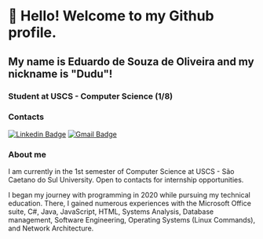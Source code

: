 # 👋 Hello! Welcome to my Github profile.
## My name is Eduardo de Souza de Oliveira and my nickname is "Dudu"!

### Student at USCS - Computer Science (1/8)
### Contacts
[![Linkedin Badge](https://img.shields.io/badge/-Eduardo%20Souza-986DFF?style=flat-square&logo=Linkedin&logoColor=white&link=https://www.linkedin.com/in/eduardosouzao)](https://www.linkedin.com/in/eduardosouzao) 
[![Gmail Badge](https://img.shields.io/badge/-eduardo.soliveira2505@gmail.com-986DFF?style=flat-square&logo=Gmail&logoColor=white&link=mailto:iuricold99@gmail.com)](mailto:eduardo.soliveira2505@gmail.com)
### About me
I am currently in the 1st semester of Computer Science at USCS - São Caetano do Sul University. Open to contacts for internship opportunities.

I began my journey with programming in 2020 while pursuing my technical education. There, I gained numerous experiences with the Microsoft Office suite, C#, Java, JavaScript, HTML, Systems Analysis, Database management, Software Engineering, Operating Systems (Linux Commands), and Network Architecture.
